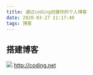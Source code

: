 ```yaml
---
title: 通过coding创建你的个人博客
date: 2020-03-27 11:17:40
tags: 博客
---
```


 <h2> 搭建博客</h2>
<image src="/images/bestriven.jpg"></image>
 <a href="http://coding.net">http://coding.net</a>
